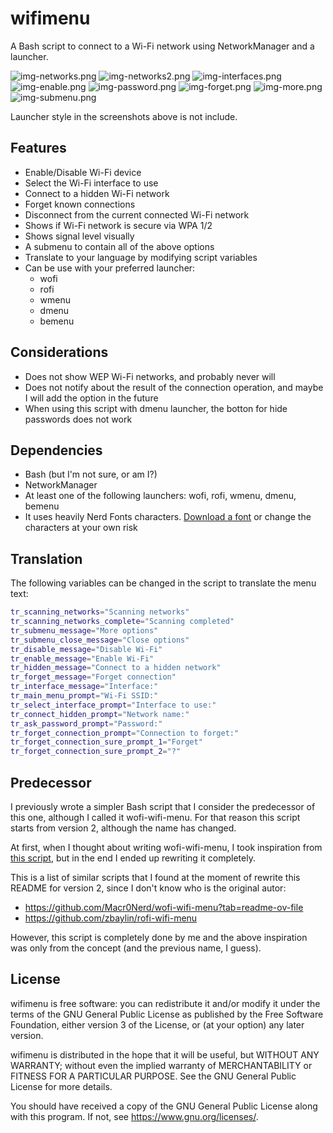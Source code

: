 # wifimenu

A Bash script to connect to a Wi-Fi network using NetworkManager and a launcher.

![img-networks.png](./Previews/img-networks.png)
![img-networks2.png](./Previews/img-networks2.png)
![img-interfaces.png](./Previews/img-interfaces.png)
![img-enable.png](./Previews/img-enable.png)
![img-password.png](./Previews/img-password.png)
![img-forget.png](./Previews/img-forget.png)
![img-more.png](./Previews/img-more.png)
![img-submenu.png](./Previews/img-submenu.png)

Launcher style in the screenshots above is not include.

## Features

- Enable/Disable Wi-Fi device
- Select the Wi-Fi interface to use
- Connect to a hidden Wi-Fi network
- Forget known connections
- Disconnect from the current connected Wi-Fi network
- Shows if Wi-Fi network is secure via WPA 1/2
- Shows signal level visually
- A submenu to contain all of the above options
- Translate to your language by modifying script variables
- Can be use with your preferred launcher:
	- wofi
	- rofi
	- wmenu
	- dmenu
	- bemenu

## Considerations

- Does not show WEP Wi-Fi networks, and probably never will
- Does not notify about the result of the connection operation, and maybe I will add the option in the future
- When using this script with dmenu launcher, the botton for hide passwords does not work

## Dependencies

- Bash (but I'm not sure, or am I?)
- NetworkManager
- At least one of the following launchers: wofi, rofi, wmenu, dmenu, bemenu
- It uses heavily Nerd Fonts characters. [Download a font](https://www.nerdfonts.com/) or change the characters at your own risk

## Translation

The following variables can be changed in the script to translate the menu text:

```bash
tr_scanning_networks="Scanning networks"
tr_scanning_networks_complete="Scanning completed"
tr_submenu_message="More options"
tr_submenu_close_message="Close options"
tr_disable_message="Disable Wi-Fi"
tr_enable_message="Enable Wi-Fi"
tr_hidden_message="Connect to a hidden network"
tr_forget_message="Forget connection"
tr_interface_message="Interface:"
tr_main_menu_prompt="Wi-Fi SSID:"
tr_select_interface_prompt="Interface to use:"
tr_connect_hidden_prompt="Network name:"
tr_ask_password_prompt="Password:"
tr_forget_connection_prompt="Connection to forget:"
tr_forget_connection_sure_prompt_1="Forget"
tr_forget_connection_sure_prompt_2="?"
```

## Predecessor

I previously wrote a simpler Bash script that I consider the predecessor of this one, although I called it wofi-wifi-menu. For that reason this script starts from version 2, although the name has changed.

At first, when I thought about writing wofi-wifi-menu, I took inspiration from [this script](https://github.com/ericmurphyxyz/rofi-wifi-menu), but in the end I ended up rewriting it completely.

This is a list of similar scripts that I found at the moment of rewrite this README for version 2, since I don't know who is the original autor:
- <https://github.com/Macr0Nerd/wofi-wifi-menu?tab=readme-ov-file>
- <https://github.com/zbaylin/rofi-wifi-menu>

However, this script is completely done by me and the above inspiration was only from the concept (and the previous name, I guess).

## License

wifimenu is free software: you can redistribute it and/or modify it under the terms of the GNU General Public License as published by the Free Software Foundation, either version 3 of the License, or (at your option) any later version.

wifimenu is distributed in the hope that it will be useful, but WITHOUT ANY WARRANTY; without even the implied warranty of MERCHANTABILITY or FITNESS FOR A PARTICULAR PURPOSE. See the GNU General Public License for more details.
 
You should have received a copy of the GNU General Public License along with this program. If not, see <https://www.gnu.org/licenses/>.
